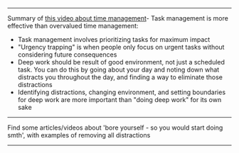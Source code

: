 ------
Summary of [this video about time management](https://www.youtube.com/watch?v=XHRCTwvvGTU)- Task management is more effective than overvalued time management:

- Task management involves prioritizing tasks for maximum impact
- "Urgency trapping" is when people only focus on urgent tasks without considering future consequences
- Deep work should be result of good environment, not just a scheduled task. You can do this by going about your day and noting down what distracts you throughout the day, and finding a way to eliminate those distractions
- Identifying distractions, changing environment, and setting boundaries for deep work are more important than "doing deep work" for its own sake

------
Find some articles/videos about 'bore yourself - so you would start doing smth', with examples of removing all distractions

------
